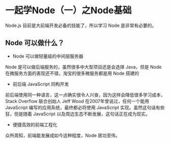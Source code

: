 # 一起学Node（一）之Node基础

Node.js 目前是大前端开发必备的技能了，所以学习 Node 是非常有必要的。

## Node 可以做什么？

- Node 可以做轻量级的中间层服务器

Node 是可以做后端服务的，虽然很多中大型项目还是会选择 Java，但是 Node 在微服务方面的表现还不错，淘宝的很多微服务都是用 Node 搭建的

- 前后端 JavaScript 同构开发

前后端使用同一种语言，这一点确实很令人兴奋，因为这样会降低很多学习成本，Stack Overflow 联合创始人 Jeff Wood 在2007年曾说过，任何一个能用 JavaScript 编写的应用系统，最终都必将使用 JavaScript 实现。虽然这句话有些狂，但是随着 JavaScript 以及周边生态不断发展，这句话正在成为现实。

- 便捷高效的前端工程化

众所周知，前端能发展成如今这种程度，Node 居功至伟。



